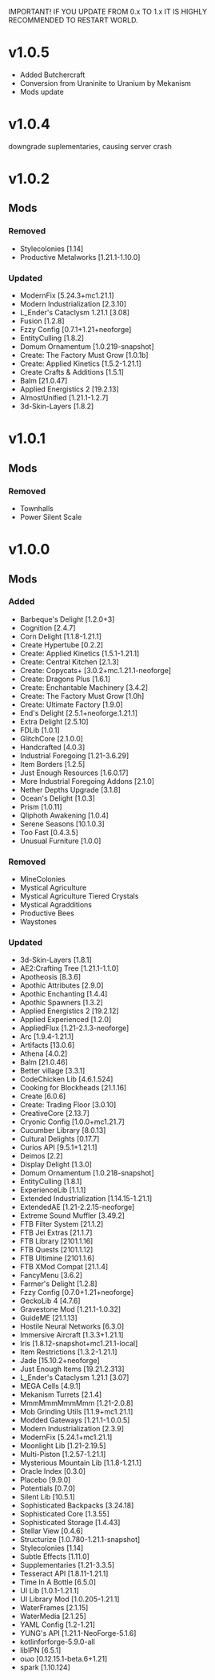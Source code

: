 IMPORTANT! IF YOU UPDATE FROM 0.x TO 1.x IT IS HIGHLY RECOMMENDED TO RESTART WORLD.

# v1.0.5

- Added Butchercraft
- Conversion from Uraninite to Uranium by Mekanism
- Mods update


# v1.0.4

downgrade suplementaries, causing server crash


# v1.0.2

## Mods

### Removed
- Stylecolonies [1.14] 
- Productive Metalworks [1.21.1-1.10.0] 

### Updated
- ModernFix [5.24.3+mc1.21.1] 
- Modern Industrialization [2.3.10] 
- L_Ender's Cataclysm 1.21.1 [3.08] 
- Fusion [1.2.8] 
- Fzzy Config [0.7.1+1.21+neoforge] 
- EntityCulling [1.8.2] 
- Domum Ornamentum [1.0.219-snapshot] 
- Create: The Factory Must Grow [1.0.1b] 
- Create: Applied Kinetics [1.5.2-1.21.1] 
- Create Crafts & Additions [1.5.1] 
- Balm [21.0.47] 
- Applied Energistics 2 [19.2.13] 
- AlmostUnified [1.21.1-1.2.7] 
- 3d-Skin-Layers [1.8.2] 

# v1.0.1

 ## Mods

### Removed
- Townhalls
- Power Silent Scale


# v1.0.0

 ## Mods

### Added
- Barbeque's Delight [1.2.0+3] 
- Cognition [2.4.7] 
- Corn Delight [1.1.8-1.21.1] 
- Create Hypertube [0.2.2] 
- Create: Applied Kinetics [1.5.1-1.21.1] 
- Create: Central Kitchen [2.1.3] 
- Create: Copycats+ [3.0.2+mc.1.21.1-neoforge] 
- Create: Dragons Plus [1.6.1] 
- Create: Enchantable Machinery [3.4.2] 
- Create: The Factory Must Grow [1.0h] 
- Create: Ultimate Factory [1.9.0] 
- End's Delight [2.5.1+neoforge.1.21.1] 
- Extra Delight [2.5.10] 
- FDLib [1.0.1] 
- GlitchCore [2.1.0.0] 
- Handcrafted [4.0.3] 
- Industrial Foregoing [1.21-3.6.29] 
- Item Borders [1.2.5] 
- Just Enough Resources [1.6.0.17] 
- More Industrial Foregoing Addons [2.1.0] 
- Nether Depths Upgrade [3.1.8] 
- Ocean's Delight [1.0.3] 
- Prism [1.0.11] 
- Qliphoth Awakening [1.0.4] 
- Serene Seasons [10.1.0.3] 
- Too Fast [0.4.3.5] 
- Unusual Furniture [1.0.0] 


### Removed
- MineColonies
- Mystical Agriculture
- Mystical Agriculture Tiered Crystals 
- Mystical Agradditions 
- Productive Bees 
- Waystones 


### Updated
- 3d-Skin-Layers [1.8.1] 
- AE2:Crafting Tree [1.21.1-1.1.0] 
- Apotheosis [8.3.6] 
- Apothic Attributes [2.9.0] 
- Apothic Enchanting [1.4.4] 
- Apothic Spawners [1.3.2] 
- Applied Energistics 2 [19.2.12] 
- Applied Experienced [1.2.0] 
- AppliedFlux [1.21-2.1.3-neoforge] 
- Arc [1.9.4-1.21.1]
- Artifacts [13.0.6]
- Athena [4.0.2] 
- Balm [21.0.46] 
- Better village [3.3.1] 
- CodeChicken Lib [4.6.1.524]
- Cooking for Blockheads [21.1.16]
- Create [6.0.6] 
- Create: Trading Floor [3.0.10] 
- CreativeCore [2.13.7] 
- Cryonic Config [1.0.0+mc1.21.7] 
- Cucumber Library [8.0.13] 
- Cultural Delights [0.17.7] 
- Curios API [9.5.1+1.21.1] 
- Deimos [2.2] 
- Display Delight [1.3.0] 
- Domum Ornamentum [1.0.218-snapshot] 
- EntityCulling [1.8.1] 
- ExperienceLib [1.1.1] 
- Extended Industrialization [1.14.15-1.21.1] 
- ExtendedAE [1.21-2.2.15-neoforge] 
- Extreme Sound Muffler [3.49.2] 
- FTB Filter System [21.1.2] 
- FTB Jei Extras [21.1.7] 
- FTB Library [2101.1.16] 
- FTB Quests [2101.1.12] 
- FTB Ultimine [2101.1.6] 
- FTB XMod Compat [21.1.4] 
- FancyMenu [3.6.2] 
- Farmer's Delight [1.2.8] 
- Fzzy Config [0.7.0+1.21+neoforge] 
- GeckoLib 4 [4.7.6] 
- Gravestone Mod [1.21.1-1.0.32] 
- GuideME [21.1.13] 
- Hostile Neural Networks [6.3.0] 
- Immersive Aircraft [1.3.3+1.21.1] 
- Iris [1.8.12-snapshot+mc1.21.1-local] 
- Item Restrictions [1.3.2-1.21.1] 
- Jade [15.10.2+neoforge] 
- Just Enough Items [19.21.2.313] 
- L_Ender's Cataclysm 1.21.1 [3.07] 
- MEGA Cells [4.9.1] 
- Mekanism Turrets [2.1.4] 
- MmmMmmMmmMmm [1.21-2.0.8] 
- Mob Grinding Utils [1.1.9+mc1.21.1] 
- Modded Gateways [1.21.1-1.0.0.5] 
- Modern Industrialization [2.3.9] 
- ModernFix [5.24.1+mc1.21.1] 
- Moonlight Lib [1.21-2.19.5] 
- Multi-Piston [1.2.57-1.21.1] 
- Mysterious Mountain Lib [1.1.8-1.21.1] 
- Oracle Index [0.3.0] 
- Placebo [9.9.0] 
- Potentials [0.7.0] 
- Silent Lib [10.5.1] 
- Sophisticated Backpacks [3.24.18] 
- Sophisticated Core [1.3.55] 
- Sophisticated Storage [1.4.43] 
- Stellar View [0.4.6] 
- Structurize [1.0.780-1.21.1-snapshot] 
- Stylecolonies [1.14] 
- Subtle Effects [1.11.0] 
- Supplementaries [1.21-3.3.5] 
- Tesseract API [1.8.11-1.21.1] 
- Time In A Bottle [6.5.0] 
- UI Lib [1.0.1-1.21.1] 
- UI Library Mod [1.0.205-1.21.1] 
- WaterFrames [2.1.15] 
- WaterMedia [2.1.25] 
- YAML Config [1.2-1.21] 
- YUNG's API [1.21.1-NeoForge-5.1.6] 
- kotlinforforge-5.9.0-all 
- libIPN [6.5.1] 
- oωo [0.12.15.1-beta.6+1.21] 
- spark [1.10.124] 
